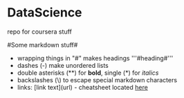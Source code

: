 # DataScience
repo for coursera stuff

#Some markdown stuff#

- wrapping things in "\#" makes headings '''#heading#'''
- dashes (\-) make unordered lists
- double asterisks (\*\*) for **bold**, single (\*) for *italics*
- backslashes (\\) to escape special markdown characters
- links: \[link text\]\(url\) - cheatsheet located [here](https://enterprise.github.com/downloads/en/markdown-cheatsheet.pdf)



